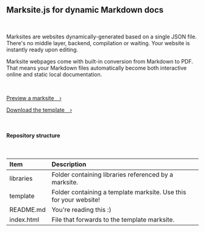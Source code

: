 ## Marksite.js for dynamic Markdown docs

<br>

Marksites are websites dynamically-generated based on a single JSON file.
There's no middle layer, backend, compilation or waiting. Your website is instantly ready upon editing.

Marksite webpages come with built-in conversion from Markdown to PDF.
That means your Markdown files automatically become both interactive online and static local documentation.

<br>

[Preview a marksite&emsp;›](https://thorlindberg.com/marksite/template)

[Download the template&emsp;›](https://minhaskamal.github.io/DownGit/#/home?url=https://github.com/thorlindberg/thorlindberg/tree/main/marksite/template)

<br>

#### Repository structure

<br>

| Item | Description |
| :------------- | :------------- |
| libraries | Folder containing libraries referenced by a marksite. |
| template | Folder containing a template marksite. Use this for your website! |
| README.md | You're reading this :) |
| index.html | File that forwards to the template marksite. |